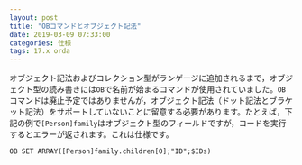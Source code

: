 ```yaml
---
layout: post
title: "OBコマンドとオブジェクト記法"
date: 2019-03-09 07:33:00
categories: 仕様
tags: 17.x orda 
---
```


オブジェクト記法およびコレクション型がランゲージに追加されるまで，オブジェクト型の読み書きには``OB``で名前が始まるコマンドが使用されていました。``OB``コマンドは廃止予定ではありませんが，オブジェクト記法（ドット記法とブラケット記法）をサポートしていないことに留意する必要があります。たとえば，下記の例で``[Person]family``はオブジェクト型のフィールドですが，コードを実行するとエラーが返されます。これは仕様です。

```
OB SET ARRAY([Person]family.children[0];"ID";$IDs)
```
